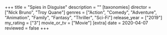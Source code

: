 +++
title = "Spies in Disguise"
description = ""
[taxonomies]
director = ["Nick Bruno", "Troy Quane"] 
genres = ["Action", "Comedy", "Adventure", "Animation", "Family", "Fantasy", "Thriller", "Sci-Fi"]
release_year = ["2019"]
my_rating = ["3"]
movie_or_tv = ["Movie"]
[extra]
date = 2020-04-07
reviewed = false
+++
